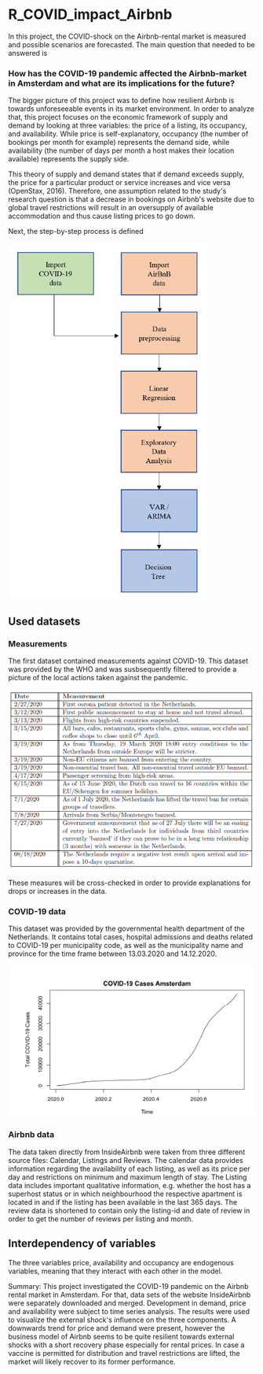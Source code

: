 # R_COVID_impact_Airbnb

In this project, the COVID-shock on the Airbnb-rental market is measured and possible scenarios are forecasted. The main question that needed to be answered is 

### How has the COVID-19 pandemic affected the Airbnb-market in Amsterdam and what are its implications for the future?

The bigger picture of this project was to define how resilient Airbnb is towards unforeseeable events in its market environment. In order to analyze that, this project focuses on the economic framework of supply and demand by looking at three variables: the price of a listing, its occupancy, and availability. While price is self-explanatory, occupancy
(the number of bookings per month for example) represents the demand side, while availability (the number of days per month a host makes their location available) represents
the supply side.

This theory of supply and demand states that if demand exceeds supply, the price for a particular product or service increases and vice versa (OpenStax, 2016). Therefore,
one assumption related to the study's research question is that a decrease in bookings on Airbnb's website due to global travel restrictions will result in an oversupply of available accommodation and thus cause listing prices to go down.

Next, the step-by-step process is defined 

![Step-by-step image](https://raw.githubusercontent.com/PhilCPH/R_COVID_impact_Airbnb/main/pics/Plan.PNG)

## Used datasets

### Measurements

The first dataset contained measurements against COVID-19. This dataset was provided by the WHO and was susbsequently filtered to provide a picture of the local actions taken against the pandemic.

![Mesaurements image](https://raw.githubusercontent.com/PhilCPH/R_COVID_impact_Airbnb/main/pics/Measurements.PNG)

These measures will be cross-checked in order to provide explanations for drops or increases in the data.

### COVID-19 data

This dataset was provided by the governmental health department of the Netherlands. It contains total cases, hospital admissions and deaths related to COVID-19 per municipality code, as well as the municipality name and province for the time frame between 13.03.2020 and 14.12.2020.

![Cases image](https://raw.githubusercontent.com/PhilCPH/R_COVID_impact_Airbnb/main/pics/Total%20COVID%20cases.PNG)

### Airbnb data

The data taken directly from InsideAirbnb were taken from three different source files: Calendar, Listings and Reviews. The calendar data provides information regarding the availability of each listing, as well as its price per day and restrictions on minimum and maximum length of stay. The Listing data includes important qualitative information, e.g. whether the host has a superhost status or in which neighbourhood the respective apartment is located in and if the listing has been available in the last 365 days. The review data is shortened to contain only the listing-id and date of review in order to get the number of reviews per listing and month.

## Interdependency of variables

The three variables price, availability and occupancy are endogenous variables, meaning that they interact with each other in the model.

Summary:
This project investigated the  COVID-19 pandemic on the Airbnb rental market in Amsterdam. For that, data sets of the website InsideAirbnb were separately downloaded and merged. Development in demand, price and availability were subject to time series analysis. The results were used to visualize the external shock's influence on the three components. A downwards trend for price and demand were present, however the business model of Airbnb seems to be quite resilient towards external shocks with a short recovery phase especially for rental prices. In case a vaccine is permitted for distribution and travel restrictions are lifted, the market will likely recover to its former performance.
